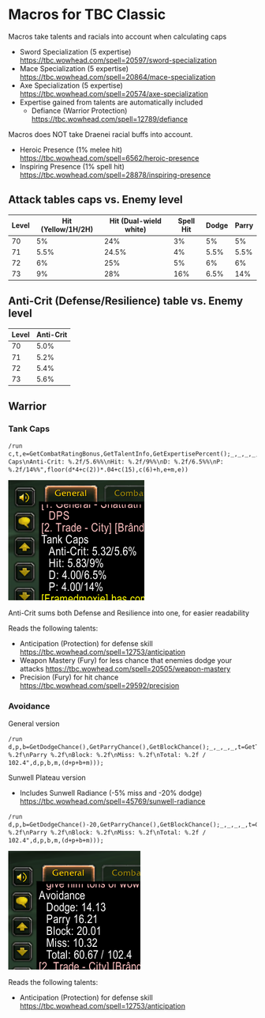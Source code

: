 # Macros for TBC Classic
Macros take talents and racials into account when calculating caps
* Sword Specialization (5 expertise) https://tbc.wowhead.com/spell=20597/sword-specialization
* Mace Specialization (5 expertise) https://tbc.wowhead.com/spell=20864/mace-specialization
* Axe Specialization (5 expertise) https://tbc.wowhead.com/spell=20574/axe-specialization
* Expertise gained from talents are automatically included
  * Defiance (Warrior Protection) https://tbc.wowhead.com/spell=12789/defiance

Macros does NOT take Draenei racial buffs into account.
* Heroic Presence (1% melee hit) https://tbc.wowhead.com/spell=6562/heroic-presence
* Inspiring Presence (1% spell hit) https://tbc.wowhead.com/spell=28878/inspiring-presence

## Attack tables caps vs. Enemy level
| Level | Hit (Yellow/1H/2H)   | Hit (Dual-wield white) | Spell Hit | Dodge | Parry |
| ----- | ----                 | -----------            | --------- | ----- | ----- |
|  70   | 5%                   | 24%                    |   3%      | 5%    |  5%   |
|  71   | 5.5%                 | 24.5%                  |   4%      | 5.5%  |  5.5% |
|  72   | 6%                   | 25%                    |   5%      | 6%    |  6%   |
|  73   | 9%                   | 28%                    |  16%      | 6.5%  | 14%   |

## Anti-Crit (Defense/Resilience) table vs. Enemy level
| Level | Anti-Crit         |
| ----- | ----------------- |
|  70   | 5.0%              |
|  71   | 5.2%              |
|  72   | 5.4%              |
|  73   | 5.6%              |


## Warrior
### Tank Caps
```
/run c,t,e=GetCombatRatingBonus,GetTalentInfo,GetExpertisePercent();_,_,_,_,d=t(3,3);_,_,_,_,h=t(2,17);_,_,_,_,m=t(2,14);print(format("Tank Caps\nAnti-Crit: %.2f/5.6%%\nHit: %.2f/9%%\nD: %.2f/6.5%%\nP: %.2f/14%%",floor(d*4+c(2))*.04+c(15),c(6)+h,e+m,e))
```
![Warrior Tank Caps](/Classic%20TBC/img/warrior-tank-caps2.png?raw=true)

Anti-Crit sums both Defense and Resilience into one, for easier readability

Reads the following talents:
* Anticipation (Protection) for defense skill https://tbc.wowhead.com/spell=12753/anticipation
* Weapon Mastery (Fury) for less chance that enemies dodge your attacks https://tbc.wowhead.com/spell=20505/weapon-mastery
* Precision (Fury) for hit chance https://tbc.wowhead.com/spell=29592/precision

### Avoidance
General version
```
/run d,p,b=GetDodgeChance(),GetParryChance(),GetBlockChance();_,_,_,_,t=GetTalentInfo(3,3);m=floor(t*4+GetCombatRatingBonus(2))*.04+5;print(format("Avoidance\nDodge: %.2f\nParry %.2f\nBlock: %.2f\nMiss: %.2f\nTotal: %.2f / 102.4",d,p,b,m,(d+p+b+m)));
```
Sunwell Plateau version
* Includes Sunwell Radiance (-5% miss and -20% dodge) https://tbc.wowhead.com/spell=45769/sunwell-radiance
```
/run d,p,b=GetDodgeChance()-20,GetParryChance(),GetBlockChance();_,_,_,_,t=GetTalentInfo(3,3);m=floor(t*4+GetCombatRatingBonus(2))*.04;print(format("Avoidance\nDodge: %.2f\nParry %.2f\nBlock: %.2f\nMiss: %.2f\nTotal: %.2f / 102.4",d,p,b,m,(d+p+b+m)));
```
![Warrior Avoidance](/Classic%20TBC/img/warrior-avoidance.png?raw=true)

Reads the following talents:
* Anticipation (Protection) for defense skill https://tbc.wowhead.com/spell=12753/anticipation
